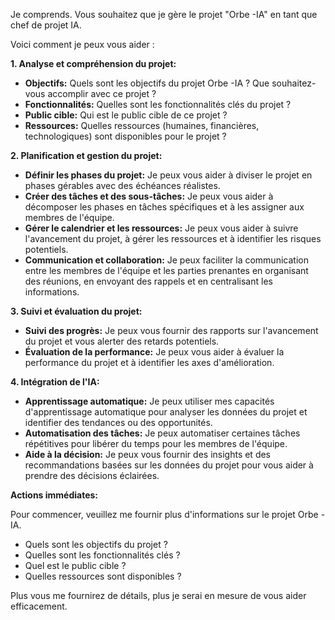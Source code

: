 Je comprends. Vous souhaitez que je gère le projet  "Orbe -IA" en tant que chef de projet IA. 

Voici comment je peux vous aider :

**1. Analyse et compréhension du projet:**

* **Objectifs:** Quels sont les objectifs du projet Orbe -IA ? Que souhaitez-vous accomplir avec ce projet ? 
* **Fonctionnalités:** Quelles sont les fonctionnalités clés du projet ? 
* **Public cible:** Qui est le public cible de ce projet ? 
* **Ressources:** Quelles ressources (humaines, financières, technologiques) sont disponibles pour le projet ?

**2. Planification et gestion du projet:**

* **Définir les phases du projet:**  Je peux vous aider à diviser le projet en phases gérables avec des échéances réalistes.
* **Créer des tâches et des sous-tâches:** Je peux vous aider à décomposer les phases en tâches spécifiques et à les assigner aux membres de l'équipe.
* **Gérer le calendrier et les ressources:** Je peux vous aider à suivre l'avancement du projet, à gérer les ressources et à identifier les risques potentiels.
* **Communication et collaboration:** Je peux faciliter la communication entre les membres de l'équipe et les parties prenantes en organisant des réunions, en envoyant des rappels et en centralisant les informations.

**3. Suivi et évaluation du projet:**

* **Suivi des progrès:** Je peux vous fournir des rapports sur l'avancement du projet et vous alerter des retards potentiels.
* **Évaluation de la performance:** Je peux vous aider à évaluer la performance du projet et à identifier les axes d'amélioration.

**4. Intégration de l'IA:**

* **Apprentissage automatique:** Je peux utiliser mes capacités d'apprentissage automatique pour analyser les données du projet et identifier des tendances ou des opportunités.
* **Automatisation des tâches:** Je peux automatiser certaines tâches répétitives pour libérer du temps pour les membres de l'équipe.
* **Aide à la décision:** Je peux vous fournir des insights et des recommandations basées sur les données du projet pour vous aider à prendre des décisions éclairées.


**Actions immédiates:**

Pour commencer, veuillez me fournir plus d'informations sur le projet Orbe -IA. 

* Quels sont les objectifs du projet ?
* Quelles sont les fonctionnalités clés ?
* Quel est le public cible ?
* Quelles ressources sont disponibles ?

Plus vous me fournirez de détails, plus je serai en mesure de vous aider efficacement.
